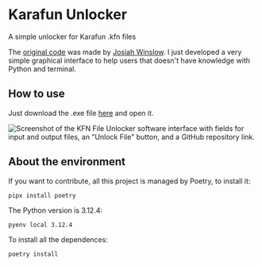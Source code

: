 # Karafun Unlocker
A simple unlocker for Karafun .kfn files

The [original code](https://gist.github.com/WinslowJosiah/2bffe00b5abf1817a512988c87903225) was made by [Josiah Winslow](https://github.com/WinslowJosiah).
I just developed a very simple graphical interface to help users that doesn't have knowledge with Python and terminal.

## How to use

Just download the .exe file [here](https://github.com/renatopejon/karafun-unlocker/releases/tag/v1.0) and open it.

![Screenshot of the KFN File Unlocker software interface with fields for input and output files, an "Unlock File" button, and a GitHub repository link.](https://i.imgur.com/Pof6FMa.png)

## About the environment

If you want to contribute, all this project is managed by Poetry, to install it:
```bash
pipx install poetry
```

The Python version is 3.12.4:
```
pyenv local 3.12.4
```

To install all the dependences:
```bash
poetry install
```


